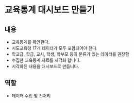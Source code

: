 # 교육통계 대시보드 만들기
## 내용
- 교육통계를 확인한다.
- 시도교육청 17개 데이터가 모두 포함되어야 한다.
- 학교급, 학급, 교사, 학생, 학부모 등의 분류가 있는 데이터를 권장함
- 수집한 교육통계 자료를 시각화 합니다.
- 시각화된 내용을 대시보드로 만듭니다.

## 역할
- 데이터 수집 및 전처리